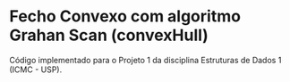 # Fecho Convexo com algoritmo Grahan Scan (convexHull)
 Código implementado para o Projeto 1 da disciplina Estruturas de Dados 1 (ICMC - USP).
